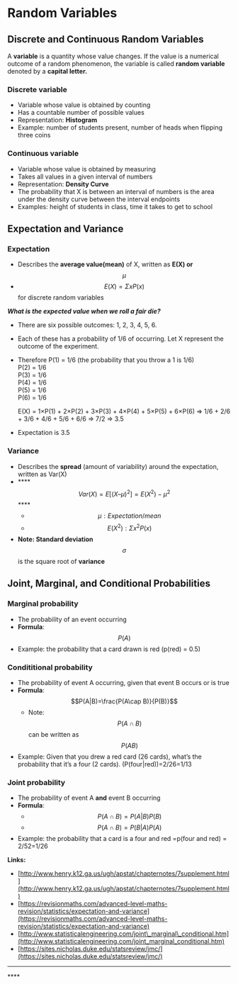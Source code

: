 # Random Variables

## **Discrete and Continuous Random Variables**

A **variable** is a quantity whose value changes. If the value is a numerical outcome of a random phenomenon, the variable is called **random variable** denoted by a **capital letter.**

### **Discrete variable** 

* Variable whose value is obtained by counting
* Has a countable number of possible values
* Representation: **Histogram**
* Example: number of students present, number of heads when flipping three coins

### **Continuous variable** 

* Variable whose value is obtained by measuring
* Takes all values in a given interval of numbers
* Representation: **Density Curve**
* The probability that X is between an interval of numbers is the area under the density curve between the interval endpoints
* Examples:  height of students in class,  time it takes to get to school

## Expectation and Variance

### **Expectation**

* Describes the **average value\(mean\)** of X, written as **E\(X\) or** $$\mu$$
* $$E(X) = \Sigma  xP(x) $$ for discrete random variables

_**What is the expected value when we roll a fair die?**_

* There are six possible outcomes: 1, 2, 3, 4, 5, 6. 
* Each of these has a probability of 1/6 of occurring. Let X represent the outcome of the experiment.
* Therefore P\(1\) = 1/6 \(the probability that you throw a 1 is 1/6\)  
  P\(2\) = 1/6   
  P\(3\) = 1/6  
  P\(4\) = 1/6   
  P\(5\) = 1/6  
  P\(6\) = 1/6

  E\(X\) = 1×P\(1\) + 2×P\(2\) + 3×P\(3\) + 4×P\(4\) + 5×P\(5\) + 6×P\(6\) =&gt; 1/6 + 2/6 + 3/6 + 4/6 + 5/6 + 6/6 =&gt; 7/2 =&gt; 3.5

* Expectation is 3.5

### Variance

* Describes the **spread** \(amount of variability\) around the expectation, written as Var\(X\)
* \*\*\*\*$$Var(X) = E[ (X – \mu )^2 ] = E(X^2) -\mu ^2 $$ ****
  * $$\mu : Expectation/mean$$
  * $$E(X^2): \Sigma  x^2P(x) $$
* **Note: Standard deviation** $$\sigma$$ is the square root of **variance**

## Joint, Marginal, and Conditional Probabilities

### Marginal probability

* The probability of an event occurring
* **Formula**: $$P(A)$$
* Example:  the probability that a card drawn is red \(p\(red\) = 0.5\)

### Condititional probability

* The probability of event A occurring, given that event B occurs or is true
* **Formula**:  $$P(A|B)=\frac{P(A\cap B)}{P(B)}$$ 
  * Note: $$P(A\cap B)$$ can be written as $$P(AB)$$
* Example:  Given that you drew a red card \(26 cards\), what’s the probability that it’s a four \(2 cards\). \(P\(four\|red\)\)=2/26=1/13

### Joint probability

* The probability of event A **and** event B occurring
* **Formula**: 
  * $$P(A\cap B) = P(A|B) P(B)$$ 
  * $$P(A\cap B) = P(B|A) P(A)$$
* Example:  the probability that a card is a four and red =p\(four and red\) = 2/52=1/26

**Links:**  
- [http://www.henry.k12.ga.us/ugh/apstat/chapternotes/7supplement.html](http://www.henry.k12.ga.us/ugh/apstat/chapternotes/7supplement.html)  
- [https://revisionmaths.com/advanced-level-maths-revision/statistics/expectation-and-variance](https://revisionmaths.com/advanced-level-maths-revision/statistics/expectation-and-variance)  
- [http://www.statisticalengineering.com/joint\_marginal\_conditional.htm](http://www.statisticalengineering.com/joint_marginal_conditional.htm)  
- [https://sites.nicholas.duke.edu/statsreview/jmc/](https://sites.nicholas.duke.edu/statsreview/jmc/)  
****

\*\*\*\*

